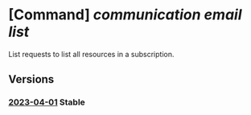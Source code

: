 # [Command] _communication email list_

List requests to list all resources in a subscription.

## Versions

### [2023-04-01](/Resources/mgmt-plane/L3N1YnNjcmlwdGlvbnMve30vcHJvdmlkZXJzL21pY3Jvc29mdC5jb21tdW5pY2F0aW9uL2VtYWlsc2VydmljZXM=/2023-04-01.xml) **Stable**

<!-- mgmt-plane /subscriptions/{}/providers/microsoft.communication/emailservices 2023-04-01 -->
<!-- mgmt-plane /subscriptions/{}/resourcegroups/{}/providers/microsoft.communication/emailservices 2023-04-01 -->
